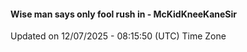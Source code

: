 #### Wise man says only fool rush in - McKidKneeKaneSir
Updated on 12/07/2025 - 08:15:50 (UTC) Time Zone
